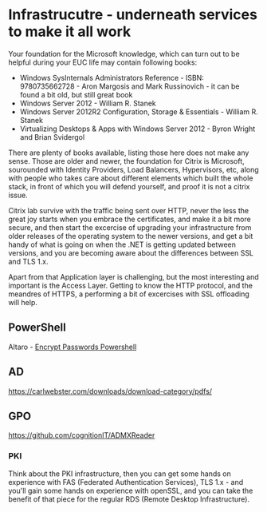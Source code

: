 # Infrastrucutre - underneath services to make it all work

Your foundation for the Microsoft knowledge, which can turn out to be helpful during your EUC life may contain following books:

* Windows SysInternals Administrators Reference - ISBN: 9780735662728 - Aron Margosis and Mark Russinovich - it can be found a bit old, but still great book
* Windows Server 2012 - William R. Stanek
* Windows Server 2012R2 Configuration, Storage & Essentials - William R. Stanek
* Virtualizing Desktops & Apps with Windows Server 2012 - Byron Wright and Brian Svidergol

There are plenty of books available, listing those here does not make any sense. Those are older and newer, the foundation for Citrix is Microsoft, sourounded with Identity Providers, Load Balancers, Hypervisors, etc, along with people who takes care about different elements which built the whole stack, in front of which you will defend yourself, and proof it is not a citrix issue.

Citrix lab survive with the traffic being sent over HTTP, never the less the great joy starts when you embrace the certificates, and make it a bit more secure, and then start the excercise of upgrading your infrastructure from older releases of the operating system to the newer versions, and get a bit handy of what is going on when the .NET is getting updated between versions, and you are becoming aware about the differences between SSL and TLS 1.x.

Apart from that Application layer is challenging, but the most interesting and important is the Access Layer. Getting to know the HTTP protocol, and the meandres of HTTPS, a performing a bit of excercises with SSL offloading will help.

## PowerShell

Altaro - [Encrypt Passwords Powershell](https://www.altaro.com/msp-dojo/encrypt-password-powershell/)

## AD

https://carlwebster.com/downloads/download-category/pdfs/

## GPO

https://github.com/cognitionIT/ADMXReader

### PKI

Think about the PKI infrastructure, then you can get some hands on experience with FAS (Federated Authentication Services), TLS 1.x - and you'll gain some hands on experience with openSSL, and you can take the benefit of that piece for the regular RDS (Remote Desktop Infrastructure).

